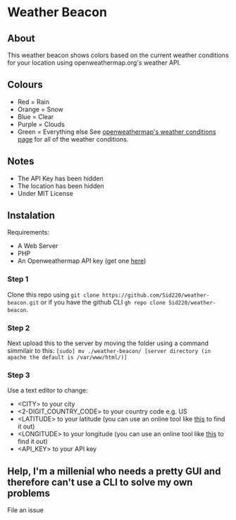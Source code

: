 # Weather Beacon
## About
This weather beacon shows colors based on the current weather conditions for your location using openweathermap.org's weather API.

## Colours
* Red = Rain
* Orange = Snow
* Blue = Clear
* Purple = Clouds
* Green = Everything else
See [openweathermap's weather conditions page](https://openweathermap.org/weather-conditions) for all of the weather conditions.

## Notes
* The API Key has been hidden
* The location has been hidden
* Under MIT License
## Instalation
Requirements:
* A Web Server
* PHP
* An Openweathermap API key (get one [here](https://home.openweathermap.org/users/sign_up))
### Step 1
Clone this repo using `git clone https://github.com/Sid220/weather-beacon.git` or if you have the github CLI `gh repo clone Sid220/weather-beacon`.
### Step 2
Next upload this to the server by moving the folder using a command simmilair to this:
`[sudo] mv ./weather-beacon/ [server directory (in apache the default is /var/www/html/)]`
### Step 3
Use a text editor to change:
* \<CITY> to your city
* \<2-DIGIT_COUNTRY_CODE> to your country code e.g. US
* \<LATITUDE> to your latitude (you can use an online tool like [this](https://www.latlong.net/) to find it out)
* \<LONGITUDE> to your longitude (you can use an online tool like [this](https://www.latlong.net/) to find it out)
* \<API_KEY> to your API key
## Help, I'm a millenial who needs a pretty GUI and therefore can't use a CLI to solve my own problems
File an issue

